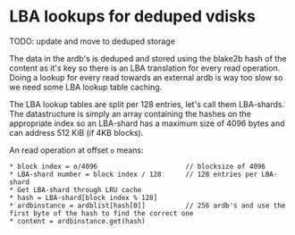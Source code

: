 # LBA lookups for deduped vdisks

TODO: update and move to deduped storage

The data in the ardb's is deduped and stored using the blake2b hash of the content as it's key so there is an LBA translation for every read operation. Doing a lookup for every read towards an external ardb is way too slow so we need some LBA lookup table caching.

The LBA lookup tables are split per 128 entries, let's call them LBA-shards. The datastructure is simply an array containing the hashes on the appropriate index so an LBA-shard has a maximum size of 4096 bytes and can address 512 KiB (if 4KB blocks).

An read operation at offset `o` means:

```
* block index = o/4096                      // blocksize of 4096
* LBA-shard number = block index / 128      // 128 entries per LBA-shard
* Get LBA-shard through LRU cache
* hash = LBA-shard[block index % 128]
* ardbinstance = ardblist[hash[0]]          // 256 ardb's and use the first byte of the hash to find the correct one
* content = ardbinstance.get(hash)
```
